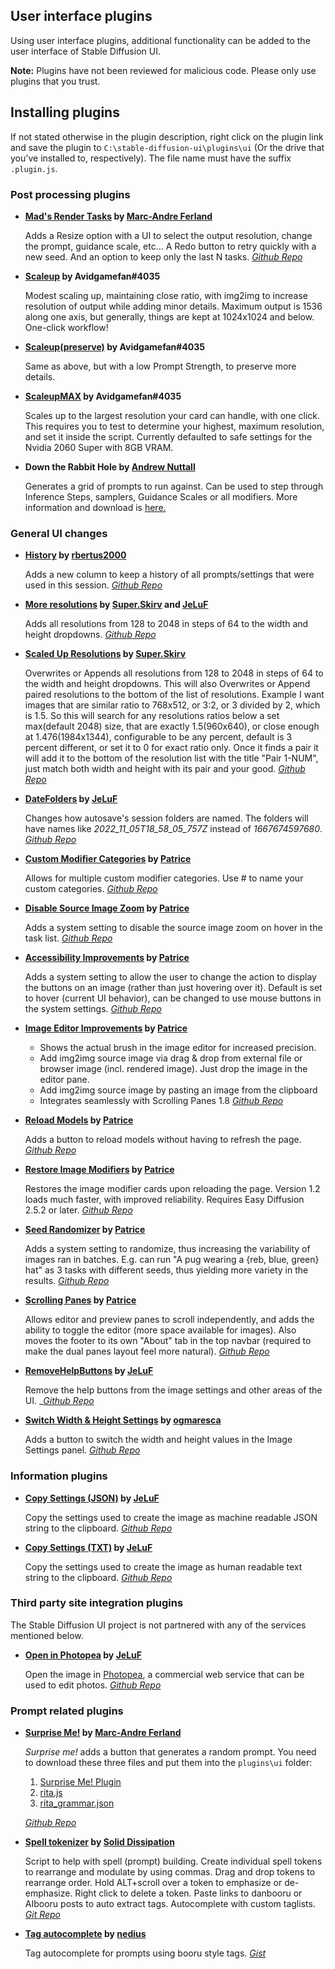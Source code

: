 ## User interface plugins
Using user interface plugins, additional functionality can be added to the user interface of Stable Diffusion UI.

**Note:** Plugins have not been reviewed for malicious code. Please only use plugins that you trust.

## Installing plugins
If not stated otherwise in the plugin description, right click on the plugin link and save the plugin to `C:\stable-diffusion-ui\plugins\ui` (Or the drive that you've installed to, respectively). The file name must have the suffix `.plugin.js`.

### Post processing plugins
- **[Mad's Render Tasks](https://raw.githubusercontent.com/madrang/sd-ui-plugins/master/mads-render_tasks.plugin.js) by [Marc-Andre Ferland](https://github.com/madrang)**

    Adds a Resize option with a UI to select the output resolution, change the prompt, guidance scale, etc...
    A Redo button to retry quickly with a new seed.
    And an option to keep only the last N tasks.
    _[Github Repo](https://github.com/madrang/sd-ui-plugins)_

- **[Scaleup](https://raw.githubusercontent.com/AvidGameFan/ed-plugins/master/scaleup.plugin.js) by Avidgamefan#4035**

    Modest scaling up, maintaining close ratio, with img2img to increase resolution of output while adding minor details.
    Maximum output is 1536 along one axis, but generally, things are kept at 1024x1024 and below.  One-click workflow!

- **[Scaleup(preserve)](https://raw.githubusercontent.com/AvidGameFan/ed-plugins/master/scaleuppreserve.plugin.js) by Avidgamefan#4035**

    Same as above, but with a low Prompt Strength, to preserve more details.

- **[ScaleupMAX](https://raw.githubusercontent.com/AvidGameFan/ed-plugins/master/scaleupMAX.plugin.js) by Avidgamefan#4035**

    Scales up to the largest resolution your card can handle, with one click. This requires you to test to determine your highest, maximum resolution, and set it inside the script.  Currently defaulted to safe settings for the Nvidia 2060 Super with 8GB VRAM.

- **Down the Rabbit Hole by [Andrew Nuttall](https://andrewjnuttall.com)**

    Generates a grid of prompts to run against. Can be used to step through Inference Steps, samplers, Guidance Scales or all modifiers.
    More information and download is [here.](https://andrewjnuttall.com/blog/nuttalls-stable-diffusion-ui-plugin/)

### General UI changes
- **[History](https://raw.githubusercontent.com/rbertus2000/sd-ui-plugins/main/history.plugin.js) by [rbertus2000](https://github.com/rbertus2000)**

    Adds a new column to keep a history of all prompts/settings that were used in this session.
    _[Github Repo](https://github.com/rbertus2000/sd-ui-plugins)_

- **[More resolutions](https://raw.githubusercontent.com/superskirv/stable-diffusion-ui-plugins/main/Ski-SDUI-MoreRes.plugin.js) by [Super.Skirv](https://github.com/superskirv) and [JeLuF](https://github.com/JeLuF)**

    Adds all resolutions from 128 to 2048 in steps of 64 to the width and height dropdowns.
    _[Github Repo](https://github.com/JeLuF/stable-diffusion-ui-plugins/)_

- **[Scaled Up Resolutions](https://raw.githubusercontent.com/superskirv/stable-diffusion-ui-plugins/main/Ski-ScaleResolutions.plugin.js) by [Super.Skirv](https://github.com/superskirv)**

    Overwrites or Appends all resolutions from 128 to 2048 in steps of 64 to the width and height dropdowns.
    This will also Overwrites or Append paired resolutions to the bottom of the list of resolutions. Example I want images that are similar ratio to 768x512, or 3:2, or 3 divided by 2, which is 1.5. So this will search for any resolutions ratios below a set max(default 2048) size, that are exactly 1.5(960x640), or close enough at 1.476(1984x1344), configurable to be any percent, default is 3 percent different, or set it to 0 for exact ratio only. Once it finds a pair it will add it to the bottom of the resolution list with the title "Pair 1-NUM", just match both width and height with its pair and your good.
    _[Github Repo](https://github.com/superskirv/stable-diffusion-ui-plugins/)_

- **[DateFolders](https://raw.githubusercontent.com/JeLuF/stable-diffusion-ui-plugins/main/DateFolders.plugin.js) by [JeLuF](https://github.com/JeLuF)**

    Changes how autosave's session folders are named. The folders will have names like _2022_11_05T18_58_05_757Z_ instead of _1667674597680_.
    _[Github Repo](https://github.com/JeLuF/stable-diffusion-ui-plugins/)_

- **[Custom Modifier Categories](https://raw.githubusercontent.com/patriceac/Stable-Diffusion-UI-Plugins/beta/custom-modifier-categories-1.0.plugin.js) by [Patrice](https://github.com/patriceac)**

    Allows for multiple custom modifier categories. Use # to name your custom categories.
    _[Github Repo](https://github.com/patriceac/Stable-Diffusion-UI-Plugins)_

- **[Disable Source Image Zoom](https://raw.githubusercontent.com/patriceac/Stable-Diffusion-UI-Plugins/beta/disable-source-image-zoom-1.0.plugin.js) by [Patrice](https://github.com/patriceac)**

    Adds a system setting to disable the source image zoom on hover in the task list.
    _[Github Repo](https://github.com/patriceac/Stable-Diffusion-UI-Plugins)_

- **[Accessibility Improvements](https://raw.githubusercontent.com/patriceac/Stable-Diffusion-UI-Plugins/beta/accessibility-improvements-1.1.plugin.js) by [Patrice](https://github.com/patriceac)**

    Adds a system setting to allow the user to change the action to display the buttons on an image (rather than just hovering over it). Default is set to hover (current UI behavior), can be changed to use mouse buttons in the system settings.
    _[Github Repo](https://github.com/patriceac/Stable-Diffusion-UI-Plugins)_

- **[Image Editor Improvements](https://raw.githubusercontent.com/patriceac/Stable-Diffusion-UI-Plugins/beta/image-editor-improvements-1.0.plugin.js) by [Patrice](https://github.com/patriceac)**

    - Shows the actual brush in the image editor for increased precision.
    - Add img2img source image via drag & drop from external file or browser image (incl. rendered image). Just drop the image in the editor pane.
    - Add img2img source image by pasting an image from the clipboard
    - Integrates seamlessly with Scrolling Panes 1.8
    _[Github Repo](https://github.com/patriceac/Stable-Diffusion-UI-Plugins)_

- **[Reload Models](https://raw.githubusercontent.com/patriceac/Stable-Diffusion-UI-Plugins/beta/reload-models-1.1.plugin.js) by [Patrice](https://github.com/patriceac)**

    Adds a button to reload models without having to refresh the page.
    _[Github Repo](https://github.com/patriceac/Stable-Diffusion-UI-Plugins)_

- **[Restore Image Modifiers](https://raw.githubusercontent.com/patriceac/Stable-Diffusion-UI-Plugins/beta/restore-image-modifiers-1.2.plugin.js) by [Patrice](https://github.com/patriceac)**

    Restores the image modifier cards upon reloading the page. Version 1.2 loads much faster, with improved reliability. Requires Easy Diffusion 2.5.2 or later.
    _[Github Repo](https://github.com/patriceac/Stable-Diffusion-UI-Plugins)_

- **[Seed Randomizer](https://raw.githubusercontent.com/patriceac/Stable-Diffusion-UI-Plugins/beta/seed-randomizer-1.2.plugin.js) by [Patrice](https://github.com/patriceac)**
    
    Adds a system setting to randomize, thus increasing the variability of images ran in batches. E.g. can run "A pug wearing a {reb, blue, green} hat" as 3 tasks with different seeds, thus yielding more variety in the results.
    _[Github Repo](https://github.com/patriceac/Stable-Diffusion-UI-Plugins)_

- **[Scrolling Panes](https://raw.githubusercontent.com/patriceac/Stable-Diffusion-UI-Plugins/beta/scrolling-panes-1.8.plugin.js) by [Patrice](https://github.com/patriceac)**
    
    Allows editor and preview panes to scroll independently, and adds the ability to toggle the editor (more space available for images). Also moves the footer to its own "About" tab in the top navbar (required to make the dual panes layout feel more natural).
    _[Github Repo](https://github.com/patriceac/Stable-Diffusion-UI-Plugins)_

- **[RemoveHelpButtons](https://github.com/JeLuF/stable-diffusion-ui-plugins/blob/main/RemoveHelpButtons.plugin.js) by [JeLuF](https://github.com/JeLuF)**

    Remove the help buttons from the image settings and other areas of the UI. __[Github Repo](https://github.com/JeLuF/stable-diffusion-ui-plugins/)_

- **[Switch Width & Height Settings](https://raw.githubusercontent.com/ogmaresca/easydiffusion-plugins/main/ui/switch-height-width.plugin.js) by [ogmaresca](https://github.com/ogmaresca)**

    Adds a button to switch the width and height values in the Image Settings panel.
    _[Github Repo](https://github.com/ogmaresca/easydiffusion-plugins)_

### Information plugins
- **[Copy Settings (JSON)](https://raw.githubusercontent.com/JeLuF/stable-diffusion-ui-plugins/main/copy-settings-json.plugin.js) by [JeLuF](https://github.com/JeLuF)**

    Copy the settings used to create the image as machine readable JSON string to the clipboard. 
    _[Github Repo](https://github.com/JeLuF/stable-diffusion-ui-plugins/)_

- **[Copy Settings (TXT)](https://raw.githubusercontent.com/JeLuF/stable-diffusion-ui-plugins/main/copy-settings-txt.plugin.js) by [JeLuF](https://github.com/JeLuF)**

    Copy the settings used to create the image as human readable text string to the clipboard.
    _[Github Repo](https://github.com/JeLuF/stable-diffusion-ui-plugins/)_

### Third party site integration plugins
The Stable Diffusion UI project is not partnered with any of the services mentioned below.

- **[Open in Photopea](https://raw.githubusercontent.com/JeLuF/stable-diffusion-ui-plugins/main/photopea.plugin.js) by [JeLuF](https://github.com/JeLuF)**

    Open the image in [Photopea](https://www.photopea.com/), a commercial web service that can be used to edit photos.
    _[Github Repo](https://github.com/JeLuF/stable-diffusion-ui-plugins/)_

### Prompt related plugins

- **[Surprise Me!](https://raw.githubusercontent.com/madrang/sd-ui-plugins/master/mads-surprise_me.plugin.js) by [Marc-Andre Ferland](https://github.com/madrang)**

    _Surprise me!_ adds a button that generates a random prompt. You need to download these three files and put them into the `plugins\ui` folder:

    1.  [Surprise Me! Plugin](https://raw.githubusercontent.com/madrang/sd-ui-plugins/master/mads-surprise_me.plugin.js)
    2.  [rita.js](https://raw.githubusercontent.com/madrang/sd-ui-plugins/master/rita.js)
    3.  [rita_grammar.json](https://raw.githubusercontent.com/madrang/sd-ui-plugins/master/rita_grammar.json)

    _[Github Repo](https://github.com/madrang/sd-ui-plugins)_

- **[Spell tokenizer](https://gitlab.com/SoliDissipation/sd-ui-plugins/-/raw/main/spell-tokenizer.plugin.js) by [Solid Dissipation](https://gitlab.com/SoliDissipation)**

    Script to help with spell (prompt) building.
    Create individual spell tokens to rearrange and modulate by using commas.
    Drag and drop tokens to rearrange order.
    Hold ALT+scroll over a token to emphasize or de-emphasize.
    Right click to delete a token. Paste links to danbooru or AIbooru posts to auto extract tags. Autocomplete with custom taglists.
    _[Git Repo](https://gitlab.com/SoliDissipation/sd-ui-plugins/)_

- **[Tag autocomplete](https://gist.githubusercontent.com/nedius/bd5a1af78dc71a762fe76bd6d05631d5/raw/97ce564d585582876fa163392b8246732fb5c597/nedius.tagcomplete.plugin.js) by [nedius](https://github.com/nedius)**

  Tag autocomplete for prompts using booru style tags. _[Gist](https://gist.github.com/nedius/bd5a1af78dc71a762fe76bd6d05631d5)_